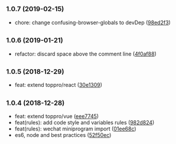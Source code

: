 ## <small>1.0.7 (2019-02-15)</small>

* chore: change confusing-browser-globals to devDep ([98ed2f3](https://github.com/topproio/eslint-config-toppro/commit/98ed2f3))

## <small>1.0.6 (2019-01-21)</small>

* refactor: discard space above the comment line ([4f0af88](https://github.com/topproio/eslint-config-toppro/commit/4f0af88))

## <small>1.0.5 (2018-12-29)</small>

* feat: extend toppro/react ([30e1309](https://github.com/topproio/eslint-config-toppro/commit/30e1309))

## <small>1.0.4 (2018-12-28)</small>

* feat: extend toppro/vue ([eee7745](https://github.com/topproio/eslint-config-toppro/commit/eee7745))
* feat(rules): add code style and variables rules ([982d824](https://github.com/topproio/eslint-config-toppro/commit/982d824))
* feat(rules): wechat miniprogram import ([01ee68c](https://github.com/topproio/eslint-config-toppro/commit/01ee68c))
* es6, node and best practices ([52f50ec](https://github.com/topproio/eslint-config-toppro/commit/52f50ec))




